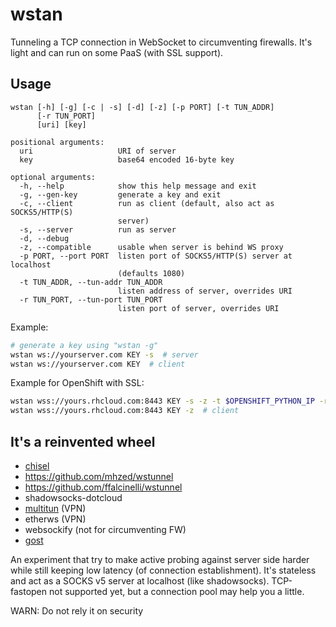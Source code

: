# wstan
Tunneling a TCP connection in WebSocket to circumventing firewalls.
It's light and can run on some PaaS (with SSL support).

## Usage
```
wstan [-h] [-g] [-c | -s] [-d] [-z] [-p PORT] [-t TUN_ADDR]
      [-r TUN_PORT]
      [uri] [key]

positional arguments:
  uri                   URI of server
  key                   base64 encoded 16-byte key

optional arguments:
  -h, --help            show this help message and exit
  -g, --gen-key         generate a key and exit
  -c, --client          run as client (default, also act as SOCKS5/HTTP(S)
                        server)
  -s, --server          run as server
  -d, --debug
  -z, --compatible      usable when server is behind WS proxy
  -p PORT, --port PORT  listen port of SOCKS5/HTTP(S) server at localhost
                        (defaults 1080)
  -t TUN_ADDR, --tun-addr TUN_ADDR
                        listen address of server, overrides URI
  -r TUN_PORT, --tun-port TUN_PORT
                        listen port of server, overrides URI
```

Example:
```sh
# generate a key using "wstan -g"
wstan ws://yourserver.com KEY -s  # server
wstan ws://yourserver.com KEY  # client
```

Example for OpenShift with SSL:
```sh
wstan wss://yours.rhcloud.com:8443 KEY -s -z -t $OPENSHIFT_PYTHON_IP -r $OPENSHIFT_PYTHON_PORT  # server
wstan wss://yours.rhcloud.com:8443 KEY -z  # client
```

## It's a reinvented wheel
* [chisel](https://github.com/jpillora/chisel)
* https://github.com/mhzed/wstunnel
* https://github.com/ffalcinelli/wstunnel
* shadowsocks-dotcloud
* [multitun](https://github.com/covertcodes/multitun) (VPN)
* etherws (VPN)
* websockify (not for circumventing FW)
* [gost](https://github.com/ginuerzh/gost/)

An experiment that try to make active probing against server side harder while
still keeping low latency (of connection establishment). It's stateless
and act as a SOCKS v5 server at localhost (like shadowsocks). TCP-fastopen
not supported yet, but a connection pool may help you a little.

WARN: Do not rely it on security

